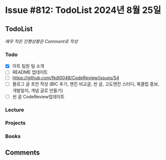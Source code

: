 # Issue #812: TodoList 2024년 8월 25일

## TodoList

*매우 작은 진행상황은 Comment로 작성*

### Todo  

- [x] 아트 팀원 팀 소개
- [ ] README 업데이트
- [ ] https://github.com/fkdl0048/CodeReview/issues/54
- [ ] 블로그 글 초안 작성 (BIC 후기, 엔진 비교글, 씬 글, 고도엔진 스터디, 북클럽 홍보, 개발일지, 개념 글로 만들기)
- [ ] 씬 글 CodeReview업데이트

### Lecture

### Projects

### Books


## Comments

